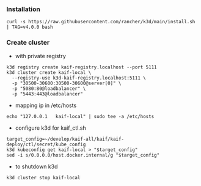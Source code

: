 ### Installation

```
curl -s https://raw.githubusercontent.com/rancher/k3d/main/install.sh | TAG=v4.0.0 bash
```

### Create cluster

* with private registry

```
k3d registry create kaif-registry.localhost --port 5111
k3d cluster create kaif-local \
  --registry-use k3d-kaif-registry.localhost:5111 \
  -p "30500-30600:30500-30600@server[0]" \
  -p "5080:80@loadbalancer" \
  -p "5443:443@loadbalancer"
```

* mapping ip in /etc/hosts

```
echo "127.0.0.1   kaif-local" | sudo tee -a /etc/hosts
```

* configure k3d for kaif_ctl.sh

```
target_config=~/develop/kaif-all/kaif/kaif-deploy/ctl/secret/kube_config
k3d kubeconfig get kaif-local > "$target_config" 
sed -i s/0.0.0.0/host.docker.internal/g "$target_config"
```

* to shutdown k3d

```
k3d cluster stop kaif-local
```